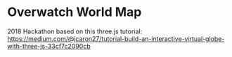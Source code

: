 # Overwatch World Map

2018 Hackathon based on this three.js tutorial: https://medium.com/@jcaron27/tutorial-build-an-interactive-virtual-globe-with-three-js-33cf7c2090cb
